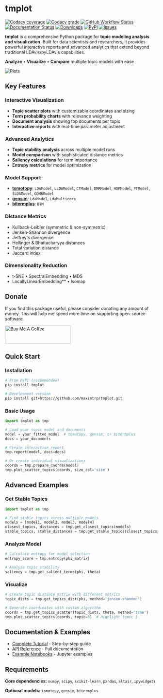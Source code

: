 # tmplot

[![Codacy coverage](https://img.shields.io/codacy/coverage/5939b1cf99bc4f9d91de11c0d3ff9e50)](https://app.codacy.com/gh/maximtrp/tmplot/coverage)
[![Codacy grade](https://img.shields.io/codacy/grade/5939b1cf99bc4f9d91de11c0d3ff9e50)](https://app.codacy.com/gh/maximtrp/tmplot)
[![GitHub Workflow Status](https://img.shields.io/github/actions/workflow/status/maximtrp/tmplot/python-package.yml?label=tests)](https://github.com/maximtrp/tmplot/actions/workflows/python-package.yml)
[![Documentation Status](https://readthedocs.org/projects/tmplot/badge/?version=latest)](https://tmplot.readthedocs.io/en/latest/?badge=latest)
[![Downloads](https://static.pepy.tech/badge/tmplot)](https://pepy.tech/project/tmplot)
[![PyPI](https://img.shields.io/pypi/v/tmplot)](https://pypi.org/project/tmplot)
[![Issues](https://img.shields.io/github/issues/maximtrp/tmplot.svg)](https://github.com/maximtrp/tmplot/issues)

**tmplot** is a comprehensive Python package for **topic modeling analysis and visualization**. Built for data scientists and researchers, it provides powerful interactive reports and advanced analytics that extend beyond traditional LDAvis/pyLDAvis capabilities.

**Analyze** • **Visualize** • **Compare** multiple topic models with ease

![Plots](https://raw.githubusercontent.com/maximtrp/tmplot/main/images/topics_terms_plots.png)

## Key Features

### Interactive Visualization

- **Topic scatter plots** with customizable coordinates and sizing
- **Term probability charts** with relevance weighting
- **Document analysis** showing top documents per topic
- **Interactive reports** with real-time parameter adjustment

### Advanced Analytics

- **Topic stability analysis** across multiple model runs
- **Model comparison** with sophisticated distance metrics
- **Saliency calculations** for term importance
- **Entropy metrics** for model optimization

### Model Support

- **[tomotopy](https://bab2min.github.io/tomotopy/)**: `LDAModel`, `LLDAModel`, `CTModel`, `DMRModel`, `HDPModel`, `PTModel`, `SLDAModel`, `GDMRModel`
- **[gensim](https://radimrehurek.com/gensim/)**: `LdaModel`, `LdaMulticore`
- **[bitermplus](https://github.com/maximtrp/bitermplus)**: `BTM`

### Distance Metrics

- Kullback-Leibler (symmetric & non-symmetric)
- Jensen-Shannon divergence
- Jeffrey's divergence
- Hellinger & Bhattacharyya distances
- Total variation distance
- Jaccard index

### Dimensionality Reduction

- t-SNE • SpectralEmbedding • MDS
- LocallyLinearEmbedding\*\* • Isomap

## Donate

If you find this package useful, please consider donating any amount of money. This will help me spend more time on supporting open-source software.

<a href="https://www.buymeacoffee.com/maximtrp" target="_blank"><img src="https://cdn.buymeacoffee.com/buttons/v2/default-yellow.png" alt="Buy Me A Coffee" style="height: 60px !important;width: 217px !important;" ></a>

## Quick Start

### Installation

```bash
# From PyPI (recommended)
pip install tmplot

# Development version
pip install git+https://github.com/maximtrp/tmplot.git
```

### Basic Usage

```python
import tmplot as tmp

# Load your topic model and documents
model = your_fitted_model  # tomotopy, gensim, or bitermplus
docs = your_documents

# Create interactive report
tmp.report(model, docs=docs)

# Or create individual visualizations
coords = tmp.prepare_coords(model)
tmp.plot_scatter_topics(coords, size_col='size')
```

## Advanced Examples

### Get Stable Topics

```python
import tmplot as tmp

# Find stable topics across multiple models
models = [model1, model2, model3, model4]
closest_topics, distances = tmp.get_closest_topics(models)
stable_topics, stable_distances = tmp.get_stable_topics(closest_topics, distances)
```

### Analyze Model

```python
# Calculate entropy for model selection
entropy_score = tmp.entropy(phi_matrix)

# Analyze topic stability
saliency = tmp.get_salient_terms(phi, theta)
```

### Visualize

```python
# Create topic distance matrix with different metrics
topic_dists = tmp.get_topics_dist(phi, method='jensen-shannon')

# Generate coordinates with custom algorithm
coords = tmp.get_topics_scatter(topic_dists, theta, method='tsne')
tmp.plot_scatter_topics(coords, topic=3)  # Highlight topic 3
```

## Documentation & Examples

- [Complete Tutorial](https://tmplot.readthedocs.io/en/latest/tutorial.html) - Step-by-step guide
- [API Reference](https://tmplot.readthedocs.io/) - Full documentation
- [Example Notebooks](https://github.com/maximtrp/tmplot/tree/main/examples) - Jupyter examples

## Requirements

**Core dependencies:** `numpy`, `scipy`, `scikit-learn`, `pandas`, `altair`, `ipywidgets`

**Optional models:** `tomotopy`, `gensim`, `bitermplus`
